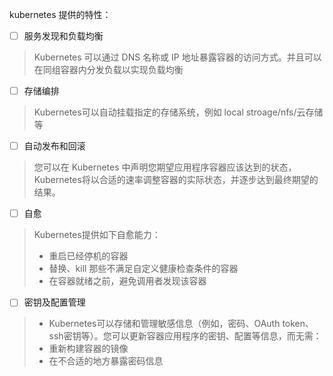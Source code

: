 kubernetes 提供的特性：
- [ ] 服务发现和负载均衡 
> Kubernetes 可以通过 DNS 名称或 IP 地址暴露容器的访问方式。并且可以在同组容器内分发负载以实现负载均衡
- [ ] 存储编排
> Kubernetes可以自动挂载指定的存储系统，例如 local stroage/nfs/云存储等
- [ ] 自动发布和回滚
>您可以在 Kubernetes 中声明您期望应用程序容器应该达到的状态，Kubernetes将以合适的速率调整容器的实际状态，并逐步达到最终期望的结果。
- [ ] 自愈
>  Kubernetes提供如下自愈能力：
>  -   重启已经停机的容器
>  -   替换、kill 那些不满足自定义健康检查条件的容器
>  -   在容器就绪之前，避免调用者发现该容器
- [ ] 密钥及配置管理
> -   Kubernetes可以存储和管理敏感信息（例如，密码、OAuth token、ssh密钥等）。您可以更新容器应用程序的密钥、配置等信息，而无需：
> -   重新构建容器的镜像
> -   在不合适的地方暴露密码信息

